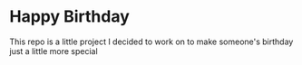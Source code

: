 # Happy Birthday

This repo is a little project I decided to work on to make someone's birthday just a little more special
